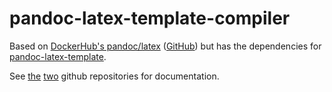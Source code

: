 # pandoc-latex-template-compiler

Based on [DockerHub's pandoc/latex](https://hub.docker.com/r/pandoc/latex) ([GitHub](https://github.com/pandoc/dockerfiles#alpine-linux)) but has the dependencies for [pandoc-latex-template](https://github.com/Wandmalfarbe/pandoc-latex-template).

See [the](https://github.com/Wandmalfarbe/pandoc-latex-template) [two](https://github.com/pandoc/dockerfiles#alpine-linux) github repositories for documentation.

